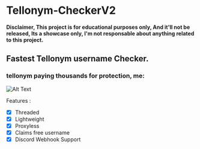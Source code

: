 # Tellonym-CheckerV2
**Disclaimer, This project is for educational purposes only, And it'll not be released, Its a showcase only, I'm not responsable about anything related to this project.**

## Fastest Tellonym username Checker.
### tellonym paying thousands for protection, me:
![Alt Text](https://cdn.discordapp.com/attachments/929867910971785216/1155610917023776848/ezgif.com-video-to-gif.gif)

Features :
- [x] Threaded
- [x] Lightweight
- [x] Proxyless
- [x] Claims free username
- [x] Discord Webhook Support
